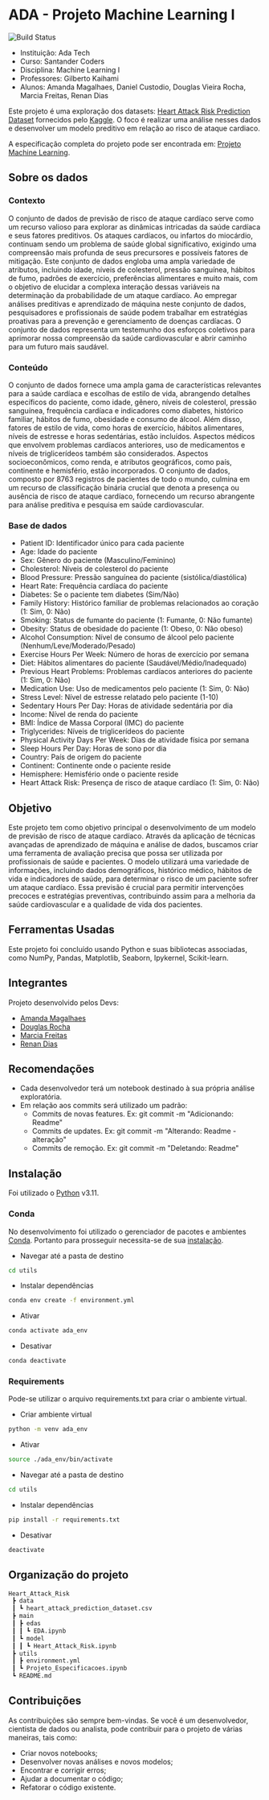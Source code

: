 # ADA - Projeto Machine Learning I
![Build Status](https://travis-ci.org/joemccann/dillinger.svg?branch=main)

- Instituição: Ada Tech
- Curso: Santander Coders
- Disciplina: Machine Learning I
- Professores: Gilberto Kaihami
- Alunos: Amanda Magalhaes, Daniel Custodio, Douglas Vieira Rocha, Marcia Freitas, Renan Dias

Este projeto é uma exploração dos datasets: [Heart Attack Risk Prediction Dataset](https://www.kaggle.com/datasets/iamsouravbanerjee/heart-attack-prediction-dataset/data) fornecidos pelo [Kaggle](https://www.kaggle.com/). O foco é realizar uma análise nesses dados e desenvolver um modelo preditivo em relação ao risco de ataque cardiaco.

A especificação completa do projeto pode ser encontrada em: [Projeto Machine Learning](https://github.com/magalhaesaamanda/Heart_Attack_Risk/blob/main/utils/Projeto_Especificacoes.ipynb).


## Sobre os dados

### Contexto
O conjunto de dados de previsão de risco de ataque cardíaco serve como um recurso valioso para explorar as dinâmicas intricadas da saúde cardíaca e seus fatores preditivos. Os ataques cardíacos, ou infartos do miocárdio, continuam sendo um problema de saúde global significativo, exigindo uma compreensão mais profunda de seus precursores e possíveis fatores de mitigação. Este conjunto de dados engloba uma ampla variedade de atributos, incluindo idade, níveis de colesterol, pressão sanguínea, hábitos de fumo, padrões de exercício, preferências alimentares e muito mais, com o objetivo de elucidar a complexa interação dessas variáveis na determinação da probabilidade de um ataque cardíaco. Ao empregar análises preditivas e aprendizado de máquina neste conjunto de dados, pesquisadores e profissionais de saúde podem trabalhar em estratégias proativas para a prevenção e gerenciamento de doenças cardíacas. O conjunto de dados representa um testemunho dos esforços coletivos para aprimorar nossa compreensão da saúde cardiovascular e abrir caminho para um futuro mais saudável.

### Conteúdo
O conjunto de dados fornece uma ampla gama de características relevantes para a saúde cardíaca e escolhas de estilo de vida, abrangendo detalhes específicos do paciente, como idade, gênero, níveis de colesterol, pressão sanguínea, frequência cardíaca e indicadores como diabetes, histórico familiar, hábitos de fumo, obesidade e consumo de álcool. Além disso, fatores de estilo de vida, como horas de exercício, hábitos alimentares, níveis de estresse e horas sedentárias, estão incluídos. Aspectos médicos que envolvem problemas cardíacos anteriores, uso de medicamentos e níveis de triglicerídeos também são considerados. Aspectos socioeconômicos, como renda, e atributos geográficos, como país, continente e hemisfério, estão incorporados. O conjunto de dados, composto por 8763 registros de pacientes de todo o mundo, culmina em um recurso de classificação binária crucial que denota a presença ou ausência de risco de ataque cardíaco, fornecendo um recurso abrangente para análise preditiva e pesquisa em saúde cardiovascular.

### Base de dados

- Patient ID: Identificador único para cada paciente
- Age: Idade do paciente
- Sex: Gênero do paciente (Masculino/Feminino)
- Cholesterol: Níveis de colesterol do paciente
- Blood Pressure: Pressão sanguínea do paciente (sistólica/diastólica)
- Heart Rate: Frequência cardíaca do paciente
- Diabetes: Se o paciente tem diabetes (Sim/Não)
- Family History: Histórico familiar de problemas relacionados ao coração (1: Sim, 0: Não)
- Smoking: Status de fumante do paciente (1: Fumante, 0: Não fumante)
- Obesity: Status de obesidade do paciente (1: Obeso, 0: Não obeso)
- Alcohol Consumption: Nível de consumo de álcool pelo paciente (Nenhum/Leve/Moderado/Pesado)
- Exercise Hours Per Week: Número de horas de exercício por semana
- Diet: Hábitos alimentares do paciente (Saudável/Médio/Inadequado)
- Previous Heart Problems: Problemas cardíacos anteriores do paciente (1: Sim, 0: Não)
- Medication Use: Uso de medicamentos pelo paciente (1: Sim, 0: Não)
- Stress Level: Nível de estresse relatado pelo paciente (1-10)
- Sedentary Hours Per Day: Horas de atividade sedentária por dia
- Income: Nível de renda do paciente
- BMI: Índice de Massa Corporal (IMC) do paciente
- Triglycerides: Níveis de triglicerídeos do paciente
- Physical Activity Days Per Week: Dias de atividade física por semana
- Sleep Hours Per Day: Horas de sono por dia
- Country: País de origem do paciente
- Continent: Continente onde o paciente reside
- Hemisphere: Hemisfério onde o paciente reside
- Heart Attack Risk: Presença de risco de ataque cardíaco (1: Sim, 0: Não)

## Objetivo

Este projeto tem como objetivo principal o desenvolvimento de um modelo de previsão de risco de ataque cardíaco. Através da aplicação de técnicas avançadas de aprendizado de máquina e análise de dados, buscamos criar uma ferramenta de avaliação precisa que possa ser utilizada por profissionais de saúde e pacientes. O modelo utilizará uma variedade de informações, incluindo dados demográficos, histórico médico, hábitos de vida e indicadores de saúde, para determinar o risco de um paciente sofrer um ataque cardíaco. Essa previsão é crucial para permitir intervenções precoces e estratégias preventivas, contribuindo assim para a melhoria da saúde cardiovascular e a qualidade de vida dos pacientes.

## Ferramentas Usadas 
Este projeto foi concluído usando Python e suas bibliotecas associadas, como NumPy, Pandas, Matplotlib, Seaborn, Ipykernel, Scikit-learn.

## Integrantes
Projeto desenvolvido pelos Devs:

- [Amanda Magalhaes](https://github.com/magalhaesaamanda)
- [Douglas Rocha](https://github.com/dogaVrocha)
- [Marcia Freitas](https://github.com/marciafurtadodf)
- [Renan Dias](https://github.com/renanrdias)

## Recomendações
- Cada desenvolvedor terá um notebook destinado à sua própria análise exploratória.
- Em relação aos commits será utilizado um padrão:
    - Commits de novas features. Ex: git commit -m "Adicionando: Readme"
    - Commits de updates. Ex: git commit -m "Alterando: Readme - alteração"
    - Commits de remoção. Ex: git commit -m "Deletando: Readme"

## Instalação
Foi utilizado o [Python](https://www.python.org/) v3.11.

### Conda
No desenvolvimento foi utilizado o gerenciador de pacotes e ambientes [Conda](https://conda.io/). Portanto para prosseguir necessita-se de sua [instalação](https://conda.io/projects/conda/en/latest/user-guide/install/index.html).

- Navegar até a pasta de destino
```sh
cd utils
```

- Instalar dependências
```sh
conda env create -f environment.yml
```

- Ativar
```sh
conda activate ada_env
```

- Desativar
```sh
conda deactivate
```

### Requirements
Pode-se utilizar o arquivo requirements.txt para criar o ambiente virtual.

- Criar ambiente virtual
```sh
python -m venv ada_env
```

- Ativar
```sh
source ./ada_env/bin/activate
```

- Navegar até a pasta de destino
```sh
cd utils
```

- Instalar dependências
```sh
pip install -r requirements.txt
```

- Desativar
```sh
deactivate
```

## Organização do projeto
```sh
Heart_Attack_Risk
 ┣ data
 ┃ ┗ heart_attack_prediction_dataset.csv
 ┣ main
 ┃ ┣ edas
 ┃ ┃ ┗ EDA.ipynb
 ┃ ┗ model
 ┃ ┃ ┗ Heart_Attack_Risk.ipynb
 ┣ utils
 ┃ ┣ environment.yml
 ┃ ┗ Projeto_Especificacoes.ipynb
 ┗ README.md
```

## Contribuições
As contribuições são sempre bem-vindas. Se você é um desenvolvedor, cientista de dados ou analista, pode contribuir para o projeto de várias maneiras, tais como:

- Criar novos notebooks;
- Desenvolver novas análises e novos modelos;
- Encontrar e corrigir erros;
- Ajudar a documentar o código;
- Refatorar o código existente.

